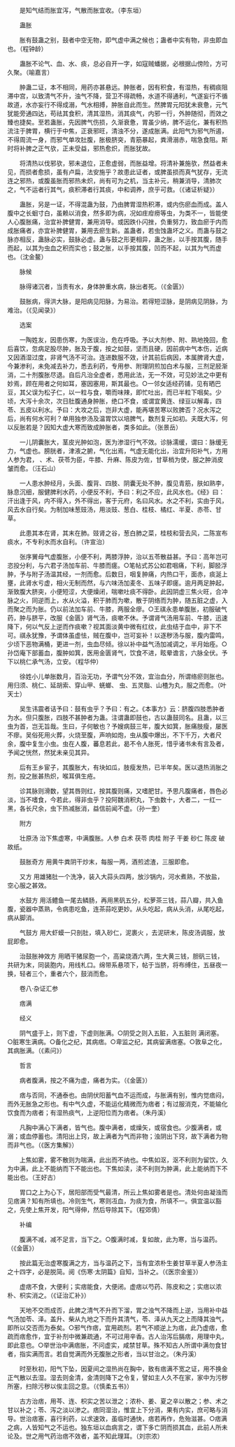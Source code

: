 <!-- { "loadSidebar": true } -->
　　是知气结而胀宜泻，气散而胀宜收。（李东垣）

　　蛊胀

　　胀有鼓蛊之别，鼓者中空无物，即气虚中满之候也；蛊者中实有物，非虫即血也。（程钟龄）

　　蛊胀不论气、血、水、痰，总必自开一字，如寇贼蟠据，必根据山傍险，方可久聚。（喻嘉言）

　　肿蛊二证，本不相同，用药亦甚悬远。肿胀者，因有积食，有湿热，有稠痰阻滞中宫，以致清气不升，浊气不降，营卫不得疏畅，水道不得通利，气遂妄行不循故道，水亦妄行不得成溺，气水相搏，肿胀自此而生。然脾胃元阳犹未衰惫，元气犹能旁通四达，苟祛其食积，清其湿热，消其痰气，内邪一行，外肿随彻，而效之臻也捷矣。至若蛊胀，先因脾气伤损，久渐衰惫，胃虽少纳，脾不运化，兼有积热流注于脾胃，横行于中焦，正衰邪旺，清浊不分，遂成胀满。此阳气为邪气所遏，不得周流一身，而邪气单攻肚腹，胀极脐突，青筋暴起，粪滑溺赤，喘急食阻。斯时将补脾之正气欤，正未受益，邪热愈炽，而胀犹故。

　　将清热以伐邪欤，邪未退位，正愈虚弱，而胀益增。将清补兼施欤，然益者未见，而损者愈损，虽有卢扁，法安施乎？故患此证者，或脾虽损而真气犹存，无流连之邪热，或腹虽胀而邪热未炽，尚有可为之机，当主补元，稍兼消导，清肺次之，气不运者行其气，痰积滞者行其痰，中和调养，庶乎可救。（《诸证析疑》）

　　蛊胀，另是一证，不得混蛊为鼓，乃由脾胃湿热积滞，或内伤瘀血而成。盖人腹中之长蛔寸白，虽赖以消食，然多即为病，况如疰疳痨等虫，为类不一，皆能使人心腹胀痛，治宜补脾健胃，兼用消导。或因跌仆闪挫，负重努力，致血瘀于内而成胀痛者，亦宜补脾健胃，兼用去瘀生新。盖蛊者，若虫蚀蛊坏之义。而蛊与鼓之脉亦相反，蛊脉必实，鼓脉必虚。蛊与鼓之形更相异，蛊之胀，以手按其腹，随手而起，以其为虫血之积而实也；鼓之胀，以手按其腹，凹而不起，以其为气而虚也。（沈金鳌）

　　脉候

　　脉得诸沉者，当责有水，身体肿重水病，脉出者死。（《金匮》）

　　鼓胀病，得洪大脉，是阳病见阳脉，为易治。若得短涩脉，是阴病见阴脉，为难治。（《见闻录》）

　　选案

　　一陶姓友，因患伤寒，为医误治，危在呼吸。予以大剂参、附、熟地挽回，愈后喜饮，忽病足股尽肿，胀及于腹，按之如鼓，坚而且硬，因前病中气本伤，近病又因酒湿过度，非肾气汤不可治。连进数服不效，计其前后病因，本属脾肾大虚，今兼渗利，未免减去补力，悉去利药，专用参、附理阴煎加白术与服，三剂足胫渐消，二十剂腹胀尽退。自后凡治全虚者，悉用此法，无一不效，可见妙法之中更有妙焉，顾在用者之何如耳，塞因塞用，斯其最也。○一邻女适经药铺，见有晒巴豆，其父误为松子仁，以一粒与食，嚼而味辣，即忙吐出，而已半粒下咽矣。少顷，大泻十余次，次日肚腹通身肿胀，绝口不食，或谓宜黄连、绿豆以解毒，四苓、五皮以利水。予曰：大攻之后，岂非大虚，能再堪苦寒以败脾否？况水泻之后，尚有何水可利？单用独参汤及温胃饮以培脾气，数剂复元如初。夫既大泻，何以反胀若是？因知大虚大寒而致成肿胀者，类多如此。（张景岳）

　　一儿阴囊胀大，茎皮光肿如泡，医为渗湿行气不效。诊脉濡缓，谓曰：脉缓无力，气虚也。膀胱者，津液之腑，气化出焉，气虚无能化出，治宜升阳补气，方用人参为君， 、术、茯苓为臣，牛膝、升麻、陈皮为佐，甘草梢为使，服之肿消皮皱而愈。（汪石山）

　　一人患水肿经月，头面、腹背、四肢、阴囊无处不肿，腹见青筋，肤如熟李，脉息沉细，服健脾利水药，小便反不利，予曰：利之不应，此风水也。《经》曰：汗出逢于风，内不得入，外不得出，客于元府，名曰风水。水之不利，实由于风，风去水自行矣。为制加味葱豉汤，用淡豉、葱白、桂枝、橘红、半夏、赤苓、甘草。

　　此患其本在肾，其末在肺。豉肾之谷，葱白肺之菜，桂枝和营去风，二陈宣布痰水，不专利水而水自利。（许宣治）

　　张序黉母气虚腹胀，小便不利，两膝浮肿，治以五苓散益甚。予曰：高年岂可恣投分利，与六君子汤加车前、牛膝而瘥。○笔帖式苏公如君咽痛，下利，脚胫浮肿，予与附子汤温其经，一剂而愈。后数日，咽复肿痛，内热口干，面赤，痰涎上壅，此肾水亏虚，相火无制而然，与六味汤加麦冬、五味子即瘥。逾月两足肿起，渐致腹大脐突，小便短涩，大便燥闭，喘嗽吐痰不得卧。此因阴虚三焦火旺，合冲脉之火，同逆而上，水从火溢，积于肺而为嗽，散于阴络而为肿，随五脏之虚，入而聚之而为胀。仍以前法加车前、牛膝，两服全瘳。○王祺永患单腹胀，初服破气药，肿与脐平，改服《金匮》肾气汤，痰嗽不休。予谓肾气汤用车前、牛膝，迅速降下，何以气反上逆而作痰嗽？视其面淡黄中微有红纹，此虫结于血中，非下不可。祺永犹豫，予谓体虽虚怯，贼在腹中，岂可妄补！以逐秽汤与服，腹内雷鸣，少顷下恶物满桶，更进一剂，虫血尽倾。徐以补中益气汤加减调之，半月始痊。○孙岱庵下部蓄血，腹肿如箕，医用金匮肾气，饮食不进，眩晕谵言，六脉全伏。予下以桃仁承气汤，立安。（程华仲）

　　徐姓小儿单胀数月，百治无功，予谓气分不效，宜治血分，所谓络瘀则胀也。用归须、桃仁、延胡索、穿山甲、蜣螂、 虫、五灵脂、山楂为丸，服之而愈。（叶天士）

　　吴生讳震者诘予曰：鼓有虫乎？予曰：有之。《本事方》云：脐腹四肢悉肿者为水。但只腹胀，四肢不甚肿者为蛊。注谓蛊即鼓也，古以蛊鼓同名。且蛊，以三虫为首，岂无旨哉。生曰，子何敏也？予嫂病鼓三年，腹大如箕，胀痛肢瘦，屡医不瘳。吴俗死用火葬，火烧至腹，声响如炮，虫从腹中爆出，不下千万，大者尺余，腹中复生小虫。虫在人腹，蕃息若此，曷不令人胀死，惜乎诸书未有言及者，予闻之恍然，然犹未亲见其异。

　　后有王乡宦子，其腹胀大，有块如瓜，肢瘦发热，已半年矣。医以退热消胀之剂，投之胀甚热炽，喉耳俱生疮。

　　诊其脉则滑数，望其唇则红，按其腹则痛，又嗜肥甘。予思凡腹痛者，唇色必淡，当不嗜食，今若此，得非虫乎？投阿魏消积丸，下虫数十，大者二，一红一黑，各长尺余，虫下热减胀消，益信前闻不虚。（孙一奎）

　　附方

　　壮原汤 治下焦虚寒，中满腹胀。人参 白术 茯苓 肉桂 附子 干姜 砂仁 陈皮 破故纸。

　　鼓胀奇方 用黄牛粪阴干炒末，每服一两，酒煎滤渣，三服即愈。

　　又方 用雄猪肚一个洗净，装入大蒜头四两，放沙锅内，河水煮熟，不放盐，空心服之甚效。

　　水鼓方 用活鳢鱼一尾去鳞肠，再用黑矾五分，松萝茶三钱，蒜八瓣，共入鱼腹，瓷器中蒸熟，令病患吃鱼，连茶蒜吃更妙。从头吃起，病从头消，从尾吃起，病从脚消。

　　气鼓方 用大虾蟆一只剖肚，填入砂仁，泥裹火 ，去泥研末，陈皮汤调服，放屁即愈。

　　治鼓胀神效方 用晒干猪尿胞一个，高粱烧酒六两，生大黄三钱，胆矾三钱，共研为末，同装胞内，用线札口。绵带系悬项下，帖于当脐，将布缚住，五昼夜一换，轻者三个，重者六个，鼓消而愈。

　　卷八·杂证汇参

　　痞满

　　经义

　　阴气盛于上，则下虚，下虚则胀满。○阴受之则入五脏，入五脏则 满闭塞。○脏寒生满病。○备化之纪，其病痞。○卑监之纪，其病留满痞塞。○敦阜之化，其病胀满。（《素问》）

　　哲言

　　病者腹满，按之不痛为虚，痛者为实。（《金匮》）

　　痞与否同，不通泰也。由阴伏阳蓄气血不运而成，与胀满有别，惟内觉痞闷，而外无胀急之形也。有中气久虚，不能运化精微而为痞者；有过服消克，不能输化饮食而为痞者；有湿热痰气，上逆阳位而为痞者。（朱丹溪）

　　凡胸中满心下满者，皆气也。腹中满者，或燥矢，或宿食也。少腹满者，或溺；或血停蓄也。清阳出上窍，故上满者为气而非物；浊阴出下窍，故下满者为物而非气也。（《医方集解》）

　　上焦如雾，雾不散则为喘满，此出而不纳也。中焦如沤，沤不利则为留饮，久为中满，此上不能纳而下不能出也。下焦如渎，渎不利则为肿满，此上能纳而下不能出也。（王好古）

　　胃口之上为心下，居阳部而受气最清，所云上焦如雾者是也。清处何由凝浊而见痞满？知有所填也。冷则生气，寒则冱血，为痰为食，所填不一。俱宜温以豁之，先使上焦开发，阳气得伸，然后导除其下。（程郊倩）

　　补编

　　腹满不减，减不足言，当下之。○腹满时减，复如故，此为寒，当与温药。（《金匮》）

　　按此篇无治虚寒腹满之方，当与温药之下，当有宜浓朴生姜甘草半夏人参汤主之十四字，必是脱简。阅《伤寒·太阴篇》自知，当补之。（《医宗金鉴》）

　　虚痞不食，大便利；实痞能食，大便闭。虚痞以芍药、陈皮和之；实痞以浓朴、枳实消之。（《证治汇补》）

　　天地不交而成否，此脾之清气不升而下溜，胃之浊气不降而上逆，当用补中益气汤加苓、泽。盖升、柴从九地之下而升其清气，苓、泽从九天之上而降其浊气，即所以交否而为泰矣。○邪气作痞，宜用疏剂。若气不顺逆上为痞，此乃虚痞，愈疏而痞愈作，宜于补剂中微兼疏通，不可过用辛香。古人治泻后膈痞，用理中丸，即此意也。○举世治中满痞胀，不问虚实，咸禁甘草。殊不知古人所谓中满勿食甘者，指实满而言。若自觉满而外无腹胀之形者，当以甘治之。（朱丹溪）

　　时至秋初，阳气下坠，因夏间之湿热尚在胸中，致有痞满不宽之证，用不换金正气散以去湿。湿去则金清，金清则降下之令复，譬如主人久不在家，家中为污秽所塞，扫除污秽以俟主回之意。（《慎柔五书》）

　　古方治痞，用芩、连、枳实之苦以泄之；浓朴、姜、夏之辛以散之；参、术之甘以补之；苓、泻之淡以渗之。痞同湿治，惟宜上下分消，果有内实，庶可略与消导。世治痞塞，喜行利药，以求速效，虽临时通快，痞若再作，危殆滋甚。○痞满之病，人皆知气之不运也。独东垣以血病言之，谓下多亡阴而损其血，此前人所未论及。世之用气药治痞不效者，盖不知此理耳。（刘宗浓）


